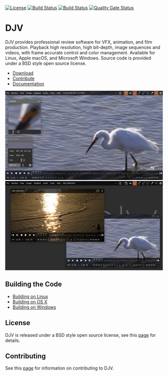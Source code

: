 [![License](https://img.shields.io/badge/License-BSD%203--Clause-blue.svg)](https://opensource.org/licenses/BSD-3-Clause)
[![Build Status](https://dev.azure.com/darbyjohnston/DJV/_apis/build/status/darbyjohnston.DJV?branchName=master)](https://dev.azure.com/darbyjohnston/DJV/_build/latest?definitionId=1&branchName=master)
[![Build Status](https://travis-ci.org/darbyjohnston/DJV.svg?branch=master)](https://travis-ci.org/darbyjohnston/DJV)
[![Quality Gate Status](https://sonarcloud.io/api/project_badges/measure?project=darbyjohnston_DJV&metric=alert_status)](https://sonarcloud.io/dashboard?id=darbyjohnston_DJV)

DJV
===
DJV provides professional review software for VFX, animation, and film production.
Playback high resolution, high bit-depth, image sequences and videos, with frame
accurate control and color management. Available for Linux, Apple macOS, and
Microsoft Windows. Source code is provided under a BSD style open source license.

* [Download](https://darbyjohnston.github.io/DJV/download.html)
* [Contribute](https://darbyjohnston.github.io/DJV/contributing.html)
* [Documentation](https://darbyjohnston.github.io/DJV/documentation.html)

![Screenshot](docs/assets/djv_screenshot1.png)
![Screenshot](docs/assets/djv_screenshot2.png)

Building the Code
-----------------

* [Building on Linux](https://darbyjohnston.github.io/DJV/build_linux.html)
* [Building on OS X](https://darbyjohnston.github.io/DJV/build_osx.html)
* [Building on Windows](https://darbyjohnston.github.io/DJV/build_windows.html)


License
-------

DJV is released under a BSD style open source license, see this
[page](https://darbyjohnston.github.io/DJV/legal.html) for details.


Contributing
------------

See this [page](https://darbyjohnston.github.io/DJV/contributing.html) for information on contributing to DJV.
